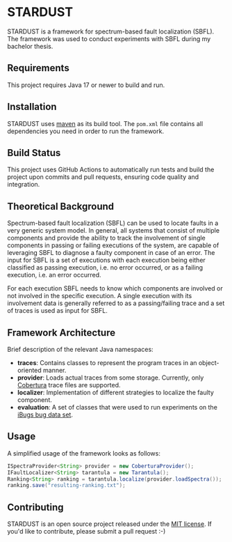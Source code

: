 # STARDUST

STARDUST is a framework for spectrum-based fault localization (SBFL). 
The framework was used to conduct experiments with SBFL during my bachelor thesis.


## Requirements

This project requires Java 17 or newer to build and run.


## Installation

STARDUST uses [maven](https://maven.apache.org/) as its build tool.
The `pom.xml` file contains all dependencies you need in order to run the framework.


## Build Status

This project uses GitHub Actions to automatically run tests and build the project upon commits and pull requests, ensuring code quality and integration.


## Theoretical Background

Spectrum-based fault localization (SBFL) can be used to locate faults in a very generic system model.
In general, all systems that consist of multiple components and provide the ability to track the involvement
of single components in passing or failing executions of the system, are capable of leveraging SBFL to diagnose
a faulty component in case of an error. The input for SBFL is a set of executions with each execution being
either classified as passing execution, i.e. no error occurred, or as a failing execution, i.e. an error occurred.

For each execution SBFL needs to know which components are involved or not involved in
the specific execution. A single execution with its involvement data is generally referred to
as a passing/failing trace and a set of traces is used as input for SBFL.

## Framework Architecture

Brief description of the relevant Java namespaces:

- **traces**: Contains classes to represent the program traces in an object-oriented manner.
- **provider**: Loads actual traces from some storage. Currently, only [Cobertura](http://cobertura.github.io/cobertura/) trace files are supported.
- **localizer**: Implementation of different strategies to localize the faulty component.
- **evaluation**: A set of classes that were used to run experiments on the [iBugs bug data set](https://www.st.cs.uni-saarland.de/ibugs/).


## Usage

A simplified usage of the framework looks as follows:

```java
ISpectraProvider<String> provider = new CoberturaProvider();
IFaultLocalizer<String> tarantula = new Tarantula();
Ranking<String> ranking = tarantula.localize(provider.loadSpectra());
ranking.save("resulting-ranking.txt");
```

## Contributing

STARDUST is an open source project released under the [MIT license](https://github.com/FaKeller/stardust/blob/master/LICENSE).
If you'd like to contribute, please submit a pull request :-)